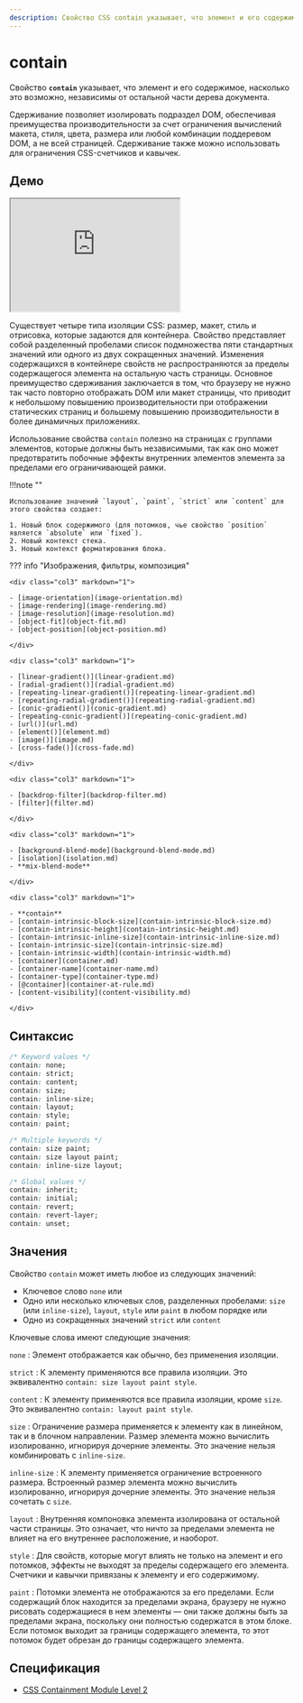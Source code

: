 ```yaml
---
description: Свойство CSS contain указывает, что элемент и его содержимое, насколько это возможно, независимы от остальной части дерева документа
---
```


# contain

Свойство **`contain`** указывает, что элемент и его содержимое, насколько это возможно, независимы от остальной части дерева документа.

Сдерживание позволяет изолировать подраздел DOM, обеспечивая преимущества производительности за счет ограничения вычислений макета, стиля, цвета, размера или любой комбинации поддеревом DOM, а не всей страницей. Сдерживание также можно использовать для ограничения CSS-счетчиков и кавычек.

## Демо

<iframe class="interactive is-default-height" height="200" src="https://interactive-examples.mdn.mozilla.net/pages/css/contain.html" title="MDN Web Docs Interactive Example" loading="lazy" data-readystate="complete"></iframe>

Существует четыре типа изоляции CSS: размер, макет, стиль и отрисовка, которые задаются для контейнера. Свойство представляет собой разделенный пробелами список подмножества пяти стандартных значений или одного из двух сокращенных значений. Изменения содержащихся в контейнере свойств не распространяются за пределы содержащегося элемента на остальную часть страницы. Основное преимущество сдерживания заключается в том, что браузеру не нужно так часто повторно отображать DOM или макет страницы, что приводит к небольшому повышению производительности при отображении статических страниц и большему повышению производительности в более динамичных приложениях.

Использование свойства `contain` полезно на страницах с группами элементов, которые должны быть независимыми, так как оно может предотвратить побочные эффекты внутренних элементов элемента за пределами его ограничивающей рамки.

!!!note ""

    Использование значений `layout`, `paint`, `strict` или `content` для этого свойства создает:

    1. Новый блок содержимого (для потомков, чье свойство `position` является `absolute` или `fixed`).
    2. Новый контекст стека.
    3. Новый контекст форматирования блока.

??? info "Изображения, фильтры, композиция"

    <div class="col3" markdown="1">

    - [image-orientation](image-orientation.md)
    - [image-rendering](image-rendering.md)
    - [image-resolution](image-resolution.md)
    - [object-fit](object-fit.md)
    - [object-position](object-position.md)

    </div>

    <div class="col3" markdown="1">

    - [linear-gradient()](linear-gradient.md)
    - [radial-gradient()](radial-gradient.md)
    - [repeating-linear-gradient()](repeating-linear-gradient.md)
    - [repeating-radial-gradient()](repeating-radial-gradient.md)
    - [conic-gradient()](conic-gradient.md)
    - [repeating-conic-gradient()](repeating-conic-gradient.md)
    - [url()](url.md)
    - [element()](element.md)
    - [image()](image.md)
    - [cross-fade()](cross-fade.md)

    </div>

    <div class="col3" markdown="1">

    - [backdrop-filter](backdrop-filter.md)
    - [filter](filter.md)

    </div>

    <div class="col3" markdown="1">

    - [background-blend-mode](background-blend-mode.md)
    - [isolation](isolation.md)
    - **mix-blend-mode**

    </div>

    <div class="col3" markdown="1">

    - **contain**
    - [contain-intrinsic-block-size](contain-intrinsic-block-size.md)
    - [contain-intrinsic-height](contain-intrinsic-height.md)
    - [contain-intrinsic-inline-size](contain-intrinsic-inline-size.md)
    - [contain-intrinsic-size](contain-intrinsic-size.md)
    - [contain-intrinsic-width](contain-intrinsic-width.md)
    - [container](container.md)
    - [container-name](container-name.md)
    - [container-type](container-type.md)
    - [@container](container-at-rule.md)
    - [content-visibility](content-visibility.md)

    </div>

## Синтаксис

```css
/* Keyword values */
contain: none;
contain: strict;
contain: content;
contain: size;
contain: inline-size;
contain: layout;
contain: style;
contain: paint;

/* Multiple keywords */
contain: size paint;
contain: size layout paint;
contain: inline-size layout;

/* Global values */
contain: inherit;
contain: initial;
contain: revert;
contain: revert-layer;
contain: unset;
```

## Значения

Свойство `contain` может иметь любое из следующих значений:

- Ключевое слово `none` или
- Одно или несколько ключевых слов, разделенных пробелами: `size` (или `inline-size`), `layout`, `style` или `paint` в любом порядке или
- Одно из сокращенных значений `strict` или `content`

Ключевые слова имеют следующие значения:

`none`
: Элемент отображается как обычно, без применения изоляции.

`strict`
: К элементу применяются все правила изоляции. Это эквивалентно `contain: size layout paint style`.

`content`
: К элементу применяются все правила изоляции, кроме `size`. Это эквивалентно `contain: layout paint style`.

`size`
: Ограничение размера применяется к элементу как в линейном, так и в блочном направлении. Размер элемента можно вычислить изолированно, игнорируя дочерние элементы. Это значение нельзя комбинировать с `inline-size`.

`inline-size`
: К элементу применяется ограничение встроенного размера. Встроенный размер элемента можно вычислить изолированно, игнорируя дочерние элементы. Это значение нельзя сочетать с `size`.

`layout`
: Внутренняя компоновка элемента изолирована от остальной части страницы. Это означает, что ничто за пределами элемента не влияет на его внутреннее расположение, и наоборот.

`style`
: Для свойств, которые могут влиять не только на элемент и его потомков, эффекты не выходят за пределы содержащего его элемента. Счетчики и кавычки привязаны к элементу и его содержимому.

`paint`
: Потомки элемента не отображаются за его пределами. Если содержащий блок находится за пределами экрана, браузеру не нужно рисовать содержащиеся в нем элементы — они также должны быть за пределами экрана, поскольку они полностью содержатся в этом блоке. Если потомок выходит за границы содержащего элемента, то этот потомок будет обрезан до границы содержащего элемента.

## Спецификация

- [CSS Containment Module Level 2](https://w3c.github.io/csswg-drafts/css-contain/#contain-property)
